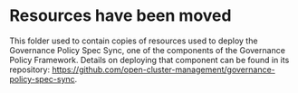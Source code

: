 # Resources have been moved

This folder used to contain copies of resources used to deploy the Governance Policy Spec Sync, one of the components of the Governance Policy Framework. Details on deploying that component can be found in its repository: https://github.com/open-cluster-management/governance-policy-spec-sync.

